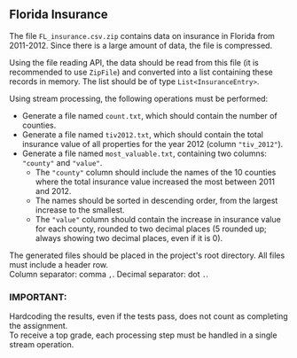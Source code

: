 ## Florida Insurance ##

The file `FL_insurance.csv.zip` contains data on insurance in Florida from 2011-2012. Since there is a large amount of data, the file is compressed.

Using the file reading API, the data should be read from this file (it is recommended to use `ZipFile`) and converted into a list containing these records in memory. The list should be of type `List<InsuranceEntry>`.

Using stream processing, the following operations must be performed:

* Generate a file named `count.txt`, which should contain the number of counties.
* Generate a file named `tiv2012.txt`, which should contain the total insurance value of all properties for the year 2012 (column `"tiv_2012"`).
* Generate a file named `most_valuable.txt`, containing two columns: `"county"` and `"value"`.  
  - The `"county"` column should include the names of the 10 counties where the total insurance value increased the most between 2011 and 2012.  
  - The names should be sorted in descending order, from the largest increase to the smallest.  
  - The `"value"` column should contain the increase in insurance value for each county, rounded to two decimal places (5 rounded up; always showing two decimal places, even if it is 0).  

The generated files should be placed in the project's root directory. All files must include a header row.  
Column separator: comma `,`. Decimal separator: dot `.`.

### IMPORTANT:  
Hardcoding the results, even if the tests pass, does not count as completing the assignment.  
To receive a top grade, each processing step must be handled in a single stream operation.
